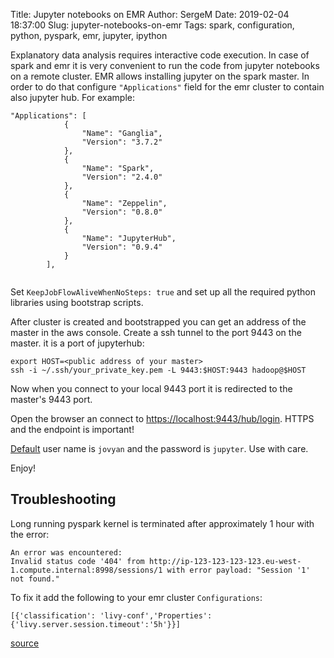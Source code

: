 Title: Jupyter notebooks on EMR
Author: SergeM
Date: 2019-02-04 18:37:00
Slug: jupyter-notebooks-on-emr
Tags: spark, configuration, python, pyspark, emr, jupyter, ipython



Explanatory data analysis requires interactive code execution. In case of spark and emr it is very convenient to run the code from jupyter notebooks on a remote cluster. EMR allows installing jupyter on the spark master. In order to do that configure `"Applications"` field for the emr cluster to contain also jupyter hub. For example:

```
"Applications": [
            {
                "Name": "Ganglia",
                "Version": "3.7.2"
            },
            {
                "Name": "Spark",
                "Version": "2.4.0"
            },
            {
                "Name": "Zeppelin",
                "Version": "0.8.0"
            },
            {
                "Name": "JupyterHub",
                "Version": "0.9.4"
            }
        ],


``` 

Set `KeepJobFlowAliveWhenNoSteps: true` and set up all the required python libraries using bootstrap scripts.

After cluster is created and bootstrapped you can get an address of the master in the aws console. Create a ssh tunnel to the port 9443 on the master. it is a port of jupyterhub:

```
export HOST=<public address of your master> 
ssh -i ~/.ssh/your_private_key.pem -L 9443:$HOST:9443 hadoop@$HOST
```

Now when you connect to your local 9443 port it is redirected to the master's 9443 port.

Open the browser an connect to [https://localhost:9443/hub/login](https://localhost:9443/hub/login). HTTPS and the endpoint is important!

[Default](https://docs.aws.amazon.com/emr/latest/ReleaseGuide/emr-jupyterhub-user-access.html) user name is `jovyan` and the password is `jupyter`. Use with care.

Enjoy!


## Troubleshooting

Long running pyspark kernel is terminated after approximately 1 hour with the error:
```
An error was encountered:
Invalid status code '404' from http://ip-123-123-123-123.eu-west-1.compute.internal:8998/sessions/1 with error payload: "Session '1' not found."
```

To fix it add the following to your emr  cluster  `Configurations`:
```
[{'classification': 'livy-conf','Properties': {'livy.server.session.timeout':'5h'}}]
```

[source](https://stackoverflow.com/questions/54220381/how-to-set-livy-server-session-timeout-on-emr-cluster-boostrap)

